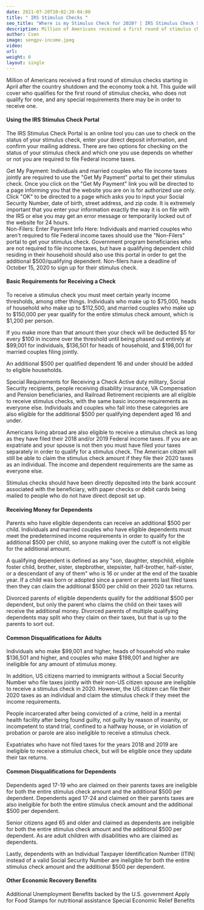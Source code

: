 ```yaml
---
date: 2021-07-20T10:02:20-04:00
title: " IRS Stimulus Checks "
seo_title: "Where is my Stimulus Check for 2020? | IRS Stimulus Check Status"
description: Million of Americans received a first round of stimulus checks starting in April after the country shutdown and the economy took a hit.
author: Csen
image: sengpv-income.jpeg
video:
url: 
weight: 0
layout: single
---
```


Million of Americans received a first round of stimulus checks starting in April after the country shutdown and the economy took a hit. This guide will cover who qualifies for the first round of stimulus checks, who does not qualify for one, and any special requirements there may be in order to receive one.

#### Using the IRS Stimulus Check Portal
The IRS Stimulus Check Portal is an online tool you can use to check on the status of your stimulus check, enter your direct deposit information, and confirm your mailing address. There are two options for checking on the status of your stimulus check and which one you use depends on whether or not you are required to file Federal income taxes.

Get My Payment: Individuals and married couples who file income taxes jointly are required to use the "Get My Payment" portal to get their stimulus check. Once you click on the "Get My Payment" link you will be directed to a page informing you that the website you are on is for authorized use only. Click "OK" to be directed to a page which asks you to input your Social Security Number, date of birth, street address, and zip code. It is extremely important that you enter your information exactly the way it is on file with the IRS or else you may get an error message or temporarily locked out of the website for 24 hours.  
Non-Filers: Enter Payment Info Here: Individuals and married couples who aren't required to file Federal income taxes should use the "Non-Filers" portal to get your stimulus check. Government program beneficiaries who are not required to file income taxes, but have a qualifying dependent child residing in their household should also use this portal in order to get the additional $500/qualifying dependent. Non-filers have a deadline of October 15, 2020 to sign up for their stimulus check.

#### Basic Requirements for Receiving a Check
To receive a stimulus check you must meet certain yearly income thresholds, among other things. Individuals who make up to $75,000, heads of household who make up to $112,500, and married couples who make up to $150,000 per year qualify for the entire stimulus check amount, which is $1,200 per person. 

If you make more than that amount then your check will be deducted $5 for every $100 in income over the threshold until being phased out entirely at $99,001 for individuals, $136,501 for heads of household, and $198,001 for married couples filing jointly.

An additional $500 per qualified dependent 16 and under should be added to eligible households.

Special Requirements for Receiving a Check
Active duty military, Social Security recipients, people receiving disability insurance, VA Compensation and Pension beneficiaries, and Railroad Retirement recipients are all eligible to receive stimulus checks, with the same basic income requirements as everyone else. Individuals and couples who fall into these categories are also eligible for the additional $500 per qualifying dependent aged 16 and under.

Americans living abroad are also eligible to receive a stimulus check as long as they have filed their 2018 and/or 2019 Federal income taxes. If you are an expatriate and your spouse is not then you must have filed your taxes separately in order to qualify for a stimulus check. The American citizen will still be able to claim the stimulus check amount if they file their 2020 taxes as an individual. The income and dependent requirements are the same as everyone else.

Stimulus checks should have been directly deposited into the bank account associated with the beneficiary, with paper checks or debit cards being mailed to people who do not have direct deposit set up. 

#### Receiving Money for Dependents
Parents who have eligible dependents can receive an additional $500 per child. Individuals and married couples who have eligible dependents must meet the predetermined income requirements in order to qualify for the additional $500 per child, so anyone making over the cutoff is not eligible for the additional amount. 

A qualifying dependent is defined as any "son, daughter, stepchild, eligible foster child, brother, sister, stepbrother, stepsister, half-brother, half-sister, or a descendant of any of them" who is 16 or under at the end of the taxable year. If a child was born or adopted since a parent or parents last filed taxes then they can claim the additional $500 per child on their 2020 tax returns. 

Divorced parents of eligible dependents qualify for the additional $500 per dependent, but only the parent who claims the child on their taxes will receive the additional money. Divorced parents of multiple qualifying dependents may split who they claim on their taxes, but that is up to the parents to sort out.

#### Common Disqualifications for Adults
Individuals who make $99,001 and higher, heads of household who make $136,501 and higher, and couples who make $198,001 and higher are ineligible for any amount of stimulus money. 

In addition, US citizens married to immigrants without a Social Security Number who file taxes jointly with their non-US citizen spouse are ineligible to receive a stimulus check in 2020. However, the US citizen can file their 2020 taxes as an individual and claim the stimulus check if they meet the income requirements. 

People incarcerated after being convicted of a crime, held in a mental health facility after being found guilty, not guilty by reason of insanity, or incompetent to stand trial, confined to a halfway house, or in violation of probation or parole are also ineligible to receive a stimulus check.

Expatriates who have not filed taxes for the years 2018 and 2019 are ineligible to receive a stimulus check, but will be eligible once they update their tax returns. 

#### Common Disqualifications for Dependents
Dependents aged 17-19 who are claimed on their parents taxes are ineligible for both the entire stimulus check amount and the additional $500 per dependent. Dependents aged 17-24 and claimed on their parents taxes are also ineligible for both the entire stimulus check amount and the additional $500 per dependent.

Senior citizens aged 65 and older and claimed as dependents are ineligible for both the entire stimulus check amount and the additional $500 per dependent. As are adult children with disabilities who are claimed as dependents. 

Lastly, dependents with an Individual Taxpayer Identification Number (ITIN) instead of a valid Social Security Number are ineligible for both the entire stimulus check amount and the additional $500 per dependent. 

#### Other Economic Recovery Benefits
Additional Unemployment Benefits backed by the U.S. government
Apply for Food Stamps for nutritional assistance
Special Economic Relief Benefits